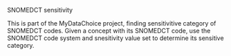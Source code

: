SNOMEDCT sensitivity

This is part of the MyDataChoice project, finding sensitivitive category of SNOMEDCT codes. Given a concept with its SNOMEDCT code, use the SNOMEDCT code system and snesitivity value set to determine its sensitive category. 
